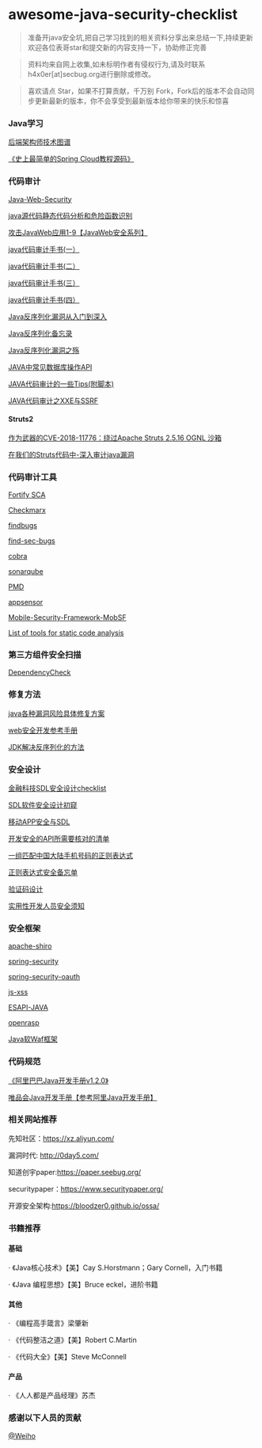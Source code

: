 # awesome-java-security-checklist

> 准备开java安全坑,把自己学习找到的相关资料分享出来总结一下,持续更新欢迎各位表哥star和提交新的内容支持一下，协助修正完善

> 资料均来自网上收集,如未标明作者有侵权行为,请及时联系h4x0er[at]secbug.org进行删除或修改。

> 喜欢请点 Star，如果不打算贡献，千万别 Fork，Fork后的版本不会自动同步更新最新的版本，你不会享受到最新版本给你带来的快乐和惊喜

### Java学习

[后端架构师技术图谱](https://github.com/xingshaocheng/architect-awesome)

[《史上最简单的Spring Cloud教程源码》](https://github.com/forezp/SpringCloudLearning)

### 代码审计
[Java-Web-Security](https://github.com/dschadow/Java-Web-Security)

[java源代码静态代码分析和危险函数识别](https://github.com/Cryin/JavaID)

[攻击JavaWeb应用1-9【JavaWeb安全系列】](https://xz.aliyun.com/t/1085) 

[java代码审计手书(一）](https://xz.aliyun.com/t/3358)

[java代码审计手书(二）](https://xz.aliyun.com/t/3372)

[java代码审计手书(三）](https://xz.aliyun.com/t/3416)

[java代码审计手书(四）](https://xz.aliyun.com/t/3460)

[Java反序列化漏洞从入门到深入](https://xz.aliyun.com/t/2041)

[Java反序列化备忘录](https://xz.aliyun.com/t/2042)

[Java反序列化漏洞之殇](https://xz.aliyun.com/t/2043)

[JAVA中常见数据库操作API](https://xz.aliyun.com/t/1634)

[JAVA代码审计的一些Tips(附脚本)](https://xz.aliyun.com/t/1633)

[JAVA代码审计之XXE与SSRF](https://xz.aliyun.com/t/2761)


#### Struts2

[作为武器的CVE-2018-11776：绕过Apache Struts 2.5.16 OGNL 沙箱](https://xz.aliyun.com/t/3395)

[在我们的Struts代码中-深入审计java漏洞](https://xz.aliyun.com/t/3144)


### 代码审计工具

[Fortify SCA](https://www.microfocus.com/en-us/products/static-code-analysis-sast/overview)

[Checkmarx](https://www.checkmarx.com/)

[findbugs](http://findbugs.sourceforge.net/)

[find-sec-bugs](https://github.com/find-sec-bugs/find-sec-bugs)

[cobra](https://github.com/WhaleShark-Team/cobra)

[sonarqube](https://github.com/SonarSource/sonarqube)

[PMD](https://maven.apache.org/plugins/maven-pmd-plugin/)

[appsensor](https://github.com/jtmelton/appsensor)

[Mobile-Security-Framework-MobSF](https://github.com/MobSF/Mobile-Security-Framework-MobSF)

[List of tools for static code analysis](https://en.wikipedia.org/wiki/List_of_tools_for_static_code_analysis#Java)


### 第三方组件安全扫描

[DependencyCheck](https://github.com/jeremylong/DependencyCheck)

### 修复方法

[java各种漏洞风险具体修复方案](https://github.com/wooyunwang/Fortify)

[web安全开发参考手册](https://www.maniac.vip/2017/08/web%E5%AE%89%E5%85%A8%E5%BC%80%E5%8F%91%E6%89%8B%E5%86%8C.html)

[JDK解决反序列化的方法](https://xz.aliyun.com/t/3210)


### 安全设计

[金融科技SDL安全设计checklist](https://xz.aliyun.com/t/2089)

[SDL软件安全设计初窥](https://xz.aliyun.com/t/226)

[移动APP安全与SDL](https://xz.aliyun.com/t/1185)

[开发安全的API所需要核对的清单](https://github.com/shieldfy/API-Security-Checklist/blob/master/README-zh.md)

[一组匹配中国大陆手机号码的正则表达式](https://github.com/VincentSit/ChinaMobilePhoneNumberRegex)

[正则表达式安全备忘单](https://github.com/attackercan/regexp-security-cheatsheet)

[验证码设计](https://github.com/Hibear/verify)

[实用性开发人员安全须知](https://github.com/FallibleInc/security-guide-for-developers)

### 安全框架

[apache-shiro](http://shiro.apache.org/)

[spring-security](https://github.com/spring-projects/spring-security)

[spring-security-oauth](https://github.com/spring-projects/spring-security-oauth)

[js-xss](https://github.com/leizongmin/js-xss)

[ESAPI-JAVA](https://github.com/ESAPI/esapi-java-legacy)

[openrasp](https://github.com/baidu/openrasp)

[Java软Waf框架](https://xz.aliyun.com/t/513)


### 代码规范

[《阿里巴巴Java开发手册v1.2.0》](https://xz.aliyun.com/t/1131)

[唯品会Java开发手册【参考阿里Java开发手册】](https://github.com/DarLiner/vjtools)


### 相关网站推荐

先知社区：https://xz.aliyun.com/

漏洞时代: http://0day5.com/

知道创宇paper:https://paper.seebug.org/

securitypaper：https://www.securitypaper.org/

开源安全架构:https://bloodzer0.github.io/ossa/


### 书籍推荐

#### 基础

· 《Java核心技术》【美】Cay S.Horstmann；Gary Cornell，入门书籍

· 《Java 编程思想》【美】Bruce eckel，进阶书籍

#### 其他
· 《编程高手箴言》梁肇新

· 《代码整洁之道》【美】Robert C.Martin

· 《代码大全》【美】Steve McConnell

#### 产品
· 《人人都是产品经理》苏杰

### 感谢以下人员的贡献

[@Weiho](http://github.com/zhaoweiho)
